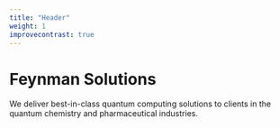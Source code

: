 ```yaml
---
title: "Header"
weight: 1
improvecontrast: true
---
```


# Feynman Solutions

We deliver best-in-class quantum computing solutions to clients in the quantum chemistry and pharmaceutical industries.

